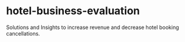 # hotel-business-evaluation
Solutions and Insights to increase revenue and decrease hotel booking cancellations.
